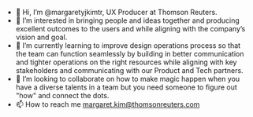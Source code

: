- 👋 Hi, I’m @margaretyjkimtr, UX Producer at Thomson Reuters.
- 👀 I’m interested in bringing people and ideas together and producing excellent outcomes to the users and while aligning with the company’s vision and goal. 
- 🌱 I’m currently learning to improve design operations process so that the team can function seamlessly by building in better communication and tighter operations on the right resources while aligning with key stakeholders and communicating with our Product and Tech partners.
- 💞️ I’m looking to collaborate on how to make magic happen when you have a diverse talents in a team but you need someone to figure out "how" and connect the dots. 
- 📫 How to reach me margaret.kim@thomsonreuters.com

<!---
margaretyjkimtr/margaretyjkimtr is a ✨ special ✨ repository because its `README.md` (this file) appears on your GitHub profile.
You can click the Preview link to take a look at your changes.
--->
